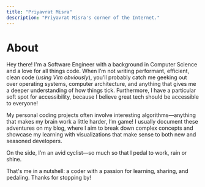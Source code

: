 ```yaml
---
title: "Priyavrat Misra"
description: "Priyavrat Misra's corner of the Internet."
---
```

# About
Hey there! I'm a Software Engineer with a background in Computer Science and a love for all things code. When I’m not writing performant, efficient, clean code (_using Vim obviously_), you’ll probably catch me geeking out over operating systems, computer architecture, and anything that gives me a deeper understanding of how things tick. Furthermore, I have a particular soft spot for accessibility, because I believe great tech should be accessible to everyone!

My personal coding projects often involve interesting algorithms—anything that makes my brain work a little harder, I’m game! I usually document these adventures on my blog, where I aim to break down complex concepts and showcase my learning with visualizations that make sense to both new and seasoned developers.

On the side, I’m an avid cyclist—so much so that I pedal to work, rain or shine.

That's me in a nutshell: a coder with a passion for learning, sharing, and pedaling. Thanks for stopping by!
